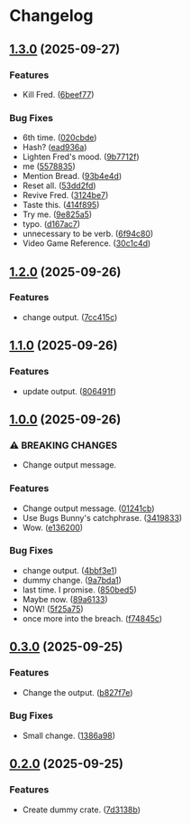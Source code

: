 # Changelog

## [1.3.0](https://github.com/alisamji-ybor/dummy/compare/hello-world-v1.2.0...hello-world-v1.3.0) (2025-09-27)


### Features

* Kill Fred. ([6beef77](https://github.com/alisamji-ybor/dummy/commit/6beef77b8716f5a6c62fd21325a6bcfee0eacbd5))


### Bug Fixes

* 6th time. ([020cbde](https://github.com/alisamji-ybor/dummy/commit/020cbde9424c324ee9554282b51b3c896dbc3415))
* Hash? ([ead936a](https://github.com/alisamji-ybor/dummy/commit/ead936a2a12478d34696183e4f5ba182d2eb2dbb))
* Lighten Fred's mood. ([9b7712f](https://github.com/alisamji-ybor/dummy/commit/9b7712f62a6e6b20013af8be7ba603770e0c24a5))
* me ([5578835](https://github.com/alisamji-ybor/dummy/commit/5578835623f1e23098d05a268ad29ef3a0411dfe))
* Mention Bread. ([93b4e4d](https://github.com/alisamji-ybor/dummy/commit/93b4e4de2ce27778b03bb5c6b08d224eb34794de))
* Reset all. ([53dd2fd](https://github.com/alisamji-ybor/dummy/commit/53dd2fd211c21c6047291fcf54cdda4568342467))
* Revive Fred. ([3124be7](https://github.com/alisamji-ybor/dummy/commit/3124be7dc18f66919e9338d84b7f7c55a7659b38))
* Taste this. ([414f895](https://github.com/alisamji-ybor/dummy/commit/414f89525a77dbb4c5b7f049e844487ce947ffc7))
* Try me. ([9e825a5](https://github.com/alisamji-ybor/dummy/commit/9e825a5695f8c0d32e97129dcdd608921b9dee11))
* typo. ([d167ac7](https://github.com/alisamji-ybor/dummy/commit/d167ac7c0106763fe9e2ba27106b433b694afa0a))
* unnecessary to be verb. ([6f94c80](https://github.com/alisamji-ybor/dummy/commit/6f94c80f62e84205788f102d40701ea669fd1c0f))
* Video Game Reference. ([30c1c4d](https://github.com/alisamji-ybor/dummy/commit/30c1c4d920ef9d2d8e0854f35ecbad85d31a2269))

## [1.2.0](https://github.com/alisamji-ybor/dummy/compare/hello-world-v1.1.0...hello-world-v1.2.0) (2025-09-26)


### Features

* change output. ([7cc415c](https://github.com/alisamji-ybor/dummy/commit/7cc415c91a492907c4bc86063db69cc9fc532876))

## [1.1.0](https://github.com/alisamji-ybor/dummy/compare/hello-world-v1.0.0...hello-world-v1.1.0) (2025-09-26)


### Features

* update output. ([806491f](https://github.com/alisamji-ybor/dummy/commit/806491fb43bceb0e30650bd0d16ff3bc084fd155))

## [1.0.0](https://github.com/alisamji-ybor/dummy/compare/hello-world-v0.3.0...hello-world-v1.0.0) (2025-09-26)


### ⚠ BREAKING CHANGES

* Change output message.

### Features

* Change output message. ([01241cb](https://github.com/alisamji-ybor/dummy/commit/01241cbf375fd204488eb3577153bdecd9f64a92))
* Use Bugs Bunny's catchphrase. ([3419833](https://github.com/alisamji-ybor/dummy/commit/34198336648d4a3171ede1b1aa829c2a18eb26e3))
* Wow. ([e136200](https://github.com/alisamji-ybor/dummy/commit/e136200e01f9efcb679cdb60cb294f3032618450))


### Bug Fixes

* change output. ([4bbf3e1](https://github.com/alisamji-ybor/dummy/commit/4bbf3e1f4d7e177405fd1d51fdee76886f8b8a8d))
* dummy change. ([9a7bda1](https://github.com/alisamji-ybor/dummy/commit/9a7bda18cf780dedc6f59e26f61169ff1fd1fe44))
* last time. I promise. ([850bed5](https://github.com/alisamji-ybor/dummy/commit/850bed54b3d6ec2578a9aeb62b79cff80963f6be))
* Maybe now. ([89a6133](https://github.com/alisamji-ybor/dummy/commit/89a6133a0d5dade81d13d4aaab341b480d747590))
* NOW! ([5f25a75](https://github.com/alisamji-ybor/dummy/commit/5f25a758150c24b0aae5db1841c84c1c5dbeb099))
* once more into the breach. ([f74845c](https://github.com/alisamji-ybor/dummy/commit/f74845ccdc3349183ede68eb34ff867356fbd2ed))

## [0.3.0](https://github.com/alisamji-ybor/dummy/compare/hello-world-v0.2.0...hello-world-v0.3.0) (2025-09-25)


### Features

* Change the output. ([b827f7e](https://github.com/alisamji-ybor/dummy/commit/b827f7efb61b8e6e619f77ab4f6157d2edf82c7d))


### Bug Fixes

* Small change. ([1386a98](https://github.com/alisamji-ybor/dummy/commit/1386a98b45b51f9ef0563558f72d3999d73c8ee2))

## [0.2.0](https://github.com/alisamji-ybor/dummy/compare/hello-world-v0.1.0...hello-world-v0.2.0) (2025-09-25)


### Features

* Create dummy crate. ([7d3138b](https://github.com/alisamji-ybor/dummy/commit/7d3138baf1f9b06d48cd388ce7965bf6a4f45e72))
